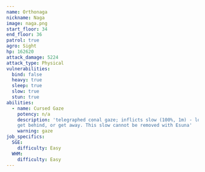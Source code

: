 ```yaml
---
name: Orthonaga
nickname: Naga
image: naga.png
start_floor: 34
end_floor: 36
patrol: true
agro: Sight
hp: 162620
attack_damage: 5224
attack_type: Physical
vulnerabilities:
  bind: false
  heavy: true
  sleep: true
  slow: true
  stun: true
abilities:
  - name: Cursed Gaze
    potency: n/a
    description: 'telegraphed conal gaze; inflicts slow (100%, 1m) - look away,
    get behind, or get away. This slow cannot be removed with Esuna'
    warning: gaze
job_specifics:
  SGE:
    difficulty: Easy
  WHM:
    difficulty: Easy
---
```

